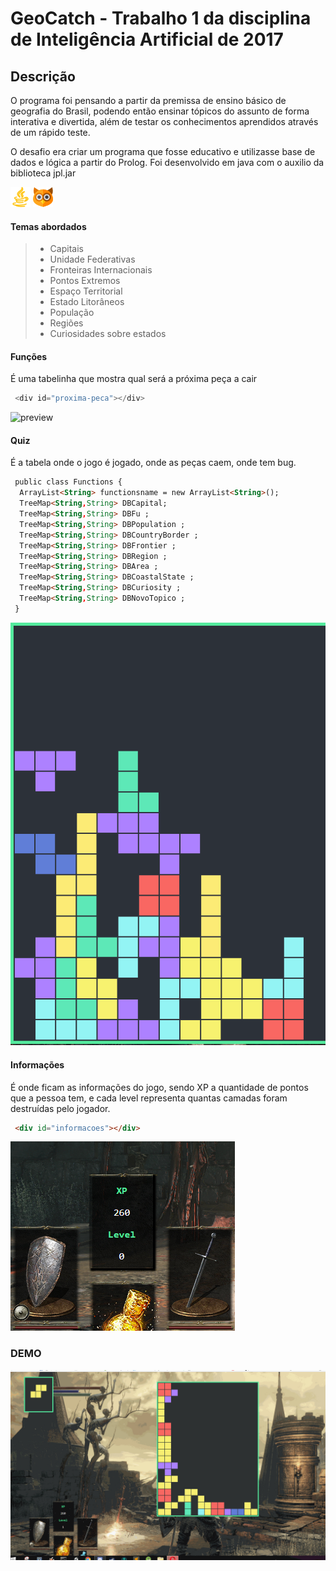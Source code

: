 # GeoCatch - Trabalho 1 da disciplina de Inteligência Artificial de 2017 #
## Descrição ##
O programa foi pensando a partir da premissa de ensino básico de geografia do
Brasil, podendo então ensinar tópicos do assunto de forma interativa e
divertida, além de testar os conhecimentos aprendidos através de um rápido
teste.

O desafio era criar um programa que fosse educativo e utilizasse base de dados e lógica a partir do Prolog.
Foi desenvolvido em java com o auxilio da biblioteca jpl.jar

![asd](https://github.com/YanMatheus/IA-TP1-GeoCatch/blob/master/GeoCatch/java.png "cass") 
![css](https://github.com/YanMatheus/IA-TP1-GeoCatch/blob/master/GeoCatch/prolog.png "css")                                                                             
#### Temas abordados ####
  > -  Capitais 
  > - Unidade Federativas 
  > - Fronteiras Internacionais
  > - Pontos Extremos
  > - Espaço Territorial
  > - Estado Litorâneos
  > - População
  > - Regiões
  > - Curiosidades sobre estados
  
  
#### Funções ####
É uma tabelinha que mostra qual será a próxima peça a cair
```java
 <div id="proxima-peca"></div>
```

![preview](https://github.com/YanMatheus/IA-TP1-GeoCatch/blob/master/GeoCatch/mapageocatchdemo.gif "css")

#### Quiz ####
É a tabela onde o jogo é jogado, onde as peças caem, onde tem bug.
```html
 public class Functions {
  ArrayList<String> functionsname = new ArrayList<String>();
  TreeMap<String,String> DBCapital;
  TreeMap<String,String> DBFu ;
  TreeMap<String,String> DBPopulation ;
  TreeMap<String,String> DBCountryBorder ;
  TreeMap<String,String> DBFrontier ;
  TreeMap<String,String> DBRegion ;
  TreeMap<String,String> DBArea ;
  TreeMap<String,String> DBCoastalState ;
  TreeMap<String,String> DBCuriosity ;
  TreeMap<String,String> DBNovoTopico ;
 }
```

![preview](https://github.com/YanMatheus/Tetris-Souls/blob/master/tetris/tabuleiro.PNG "css")

####  Informações ####
É onde ficam as informações do jogo, sendo XP a quantidade de pontos que a pessoa tem, e cada level representa quantas camadas foram destruídas pelo jogador.
```html
 <div id="informacoes"></div>
```

![preview](https://github.com/YanMatheus/Tetris-Souls/blob/master/tetris/informacoes.PNG "css")

### DEMO ###
![bkgnd](https://github.com/YanMatheus/Tetris-Souls/blob/master/tetris/gifoso.gif "bkgnd")
